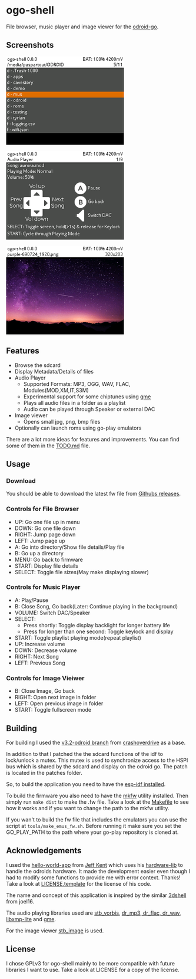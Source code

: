 ogo-shell
=========

File browser, music player and image viewer for the [odroid-go].

Screenshots
-----------

![File Browser](media/shot_fm.png)

![Media Player](media/shot_player.png)

![Image Vieiwer](media/shot_viewer.png)

Features
--------

- Browse the sdcard
- Display Metadata/Details of files
- Audio Player
	- Supported Formats: MP3, OGG, WAV, FLAC, Modules(MOD,XM,IT,S3M)
	- Experimental support for some chiptunes using [gme][gme]
	- Plays all audio files in a folder as a playlist
	- Audio can be played through Speaker or external DAC
- Image viewer
	- Opens small jpg, png, bmp files
- Optionally can launch roms using go-play emulators

There are a lot more ideas for features and improvements.
You can find some of them in the [TODO.md](https://github.com/Paspartout/ogo-shell/blob/master/TODO.md) file.

Usage
-----

### Download

You should be able to download the latest fw file from [Githubs releases][releases].

### Controls for File Browser

- UP: Go one file up in menu
- DOWN: Go one file down
- RIGHT: Jump page down
- LEFT: Jump page up
- A: Go into directory/Show file details/Play file
- B: Go up a directory
- MENU: Go back to firmware
- START: Display file details
- SELECT: Toggle file sizes(May make displaying slower)

### Controls for Music Player

- A: Play/Pause
- B: Close Song, Go back(Later: Continue playing in the background)
- VOLUME: Switch DAC/Speaker
- SELECT:
	- Press shortly: Toggle display backlight for longer battery life
	- Press for longer than one second: Toggle keylock and display
- START: Toggle playlist playing mode(repeat playlist)
- UP: Increase volume
- DOWN: Decrease volume
- RIGHT: Next Song
- LEFT: Previous Song

### Controls for Image Vieiwer

- B: Close Image, Go back
- RIGHT: Open next image in folder
- LEFT: Open previous image in folder
- START: Toggle fullscreen mode

Building
--------

For building I used the [v3.2-odroid branch][esp-idf-fork] from [crashoverdrive] as a base.

In addition to that I patched the the sdcard functions of the idf to lock/unlock
a mutex. This mutex is used to synchronize access to the HSPI bus which is shared
by the sdcard and display on the odroid go. The patch is located in the patches folder.

So, to build the application you need to have the [esp-idf installed][esp-idf-setup].

To build the firmware you also need to have the [mkfw] utility installed.
Then simply run `make dist` to make the .fw file.
Take a look at the [Makefile](Makefile) to see how it works and if you want
to change the path to the mkfw utility.

If you wan't to build the fw file that includes the emulators you can use the script at
`tools/make_emus_fw.sh`. Before running it make sure you set the GO_PLAY_PATH to the path where
your go-play repository is cloned at.

Acknowledgements
----------------

I used the [hello-world-app] from [Jeff Kent] which uses his [hardware-lib]
to handle the odroids hardware. It made the development easier even though
I had to modify some functions to provide me with error context. Thanks!
Take a look at [LICENSE.template](LICENSE.template) for the license of his code.

The name and concept of this application is inspired by the similar [3dshell] from joel16.

The audio playing libraries used are [stb_vorbis][stb], [dr_mp3, dr_flac, dr_wav][drlibs], [libxmp-lite]
and [gme][gme].

For the image viewer [stb_image][stb] is used.

License
-------

I chose GPLv3 for ogo-shell mainly to be more compatible with future libraries I want to use.
Take a look at LICENSE for a copy of the license.

[Jeff Kent]: https://github.com/jkent
[odroid-go]: https://wiki.odroid.com/odroid_go/odroid_go
[hello-world-app]: https://github.com/jkent/odroid-go-hello-world-app
[hardware-lib]: https://github.com/jkent/odroid-go-hardware-lib
[esp-idf-fork]: https://github.com/OtherCrashOverride/esp-idf/commits/release/v3.2-odroid 
[crashoverdrive]: https://github.com/OtherCrashOverride
[esp-idf-setup]: https://docs.espressif.com/projects/esp-idf/en/latest/get-started/index.html
[mkfw]: https://github.com/OtherCrashOverride/odroid-go-firmware/tree/master/tools/mkfw
[releases]: https://github.com/Paspartout/ogo-shell/releases
[stb]: https://github.com/nothings/stb 
[drlibs]: https://github.com/mackron/dr_libs 
[libxmp-lite]: https://github.com/cmatsuoka/libxmp/tree/master/lite
[3dshell]: https://github.com/joel16/3DShell
[gme]: https://bitbucket.org/mpyne/game-music-emu/wiki/Home
